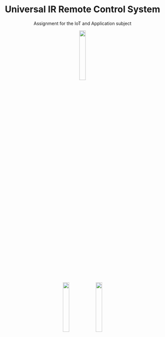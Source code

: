 <h1 align="center">Universal IR Remote Control System</h1>
<p align="center">Assignment for the IoT and Application subject</p>
<p align="center"><img width="20%" src="https://upload.wikimedia.org/wikipedia/vi/thumb/b/bf/Logo_HUET.svg/1024px-Logo_HUET.svg.png"></p>
<p align="center">
  <img width="20%" src="https://github.com/DuCLeK65t/Universal-IR-Remote-Control-System/assets/71594219/d34641f6-c1a4-4a27-b8c2-29377982d524)">
  <img width="20%" src="https://github.com/DuCLeK65t/Universal-IR-Remote-Control-System/assets/71594219/b6c4f042-74cd-46ef-9993-ac87fffa8561">
</p>
